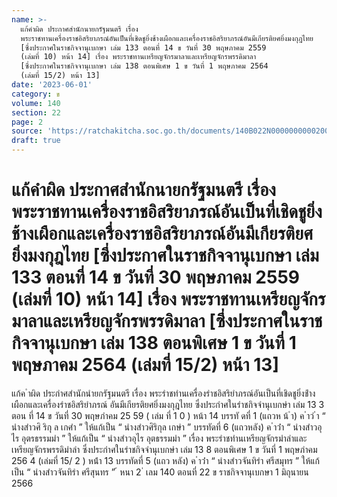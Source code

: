 ```yaml
---
name: >-
  แก้คำผิด ประกาศสำนักนายกรัฐมนตรี เรื่อง
  พระราชทานเครื่องราชอิสริยาภรณ์อันเป็นที่เชิดชูยิ่งช้างเผือกและเครื่องราชอิสริยาภรณ์อันมีเกียรติยศยิ่งมงกุฎไทย
  [ซึ่งประกาศในราชกิจจานุเบกษา เล่ม 133 ตอนที่ 14 ข วันที่ 30 พฤษภาคม 2559
  (เล่มที่ 10) หน้า 14] เรื่อง พระราชทานเหรียญจักรมาลาและเหรียญจักรพรรดิมาลา
  [ซึ่งประกาศในราชกิจจานุเบกษา เล่ม 138 ตอนพิเศษ 1 ข วันที่ 1 พฤษภาคม 2564
  (เล่มที่ 15/2) หน้า 13]
date: '2023-06-01'
category: ข
volume: 140
section: 22
page: 2
source: 'https://ratchakitcha.soc.go.th/documents/140B022N0000000000200.pdf'
draft: true
---
```


# แก้คำผิด ประกาศสำนักนายกรัฐมนตรี เรื่อง พระราชทานเครื่องราชอิสริยาภรณ์อันเป็นที่เชิดชูยิ่งช้างเผือกและเครื่องราชอิสริยาภรณ์อันมีเกียรติยศยิ่งมงกุฎไทย [ซึ่งประกาศในราชกิจจานุเบกษา เล่ม 133 ตอนที่ 14 ข วันที่ 30 พฤษภาคม 2559 (เล่มที่ 10) หน้า 14] เรื่อง พระราชทานเหรียญจักรมาลาและเหรียญจักรพรรดิมาลา [ซึ่งประกาศในราชกิจจานุเบกษา เล่ม 138 ตอนพิเศษ 1 ข วันที่ 1 พฤษภาคม 2564 (เล่มที่ 15/2) หน้า 13]

แก้ค ําผิด ประกําศสํานักนํายกรัฐมนตรี เรื่อง พระรําชทํานเครื่องรําชอิสริยําภรณ์อันเป็นที่เชิดชูยิ่งช้ํางเผือกและเครื่องรําชอิสริยําภรณ์ อันมีเกียรติยศยิ่งมงกุฎไทย ซึ่งประกําศในรําชกิจจํานุเบกษํา เล่ม 13 3 ตอน ที่ 14 ข วันที่ 30 พฤษภําคม 25 59 ( เล่ม ที่ 1 0 ) หน้า 14 บรรทั ดที่ 1 (แถวห น้ ํา) ค ําว่ ํา “ นํางสําวศิ ริกุ ล เกศํา ” ให้แก้เป็น “ นํางสําวศิริกุล เกษํา ” บรรทัดที่ 6 (แถวหลัง) ค ําว่ํา “ นํางสําวอุไร อุตรธรรมมํา ” ให้แก้เป็น “ นํางสําวอุไร อุตธรรมมํา ” เรื่อง พระรําชทํานเหรียญจักรมําลําและเหรียญจักรพรรดิมําลํา ซึ่งประกําศในรําชกิจจํานุเบกษํา เล่ม 13 8 ตอนพิเศษ 1 ข วันที่ 1 พฤษภําคม 256 4 (เล่มที่ 15/ 2 ) หน้ํา 13 บรรทัดที่ 5 (แถว หลัง) ค ําว่ํา “ นํางสําวจันทิรํา ศรีสมุทร ” ให้แก้เป็น “ นํางสําวจันทิรํา ศรีสุนทร ” ้ หนา 2 ่ เลม 140 ตอนที่ 22 ข ราชกิจจานุเบกษา 1 มิถุนายน 2566
